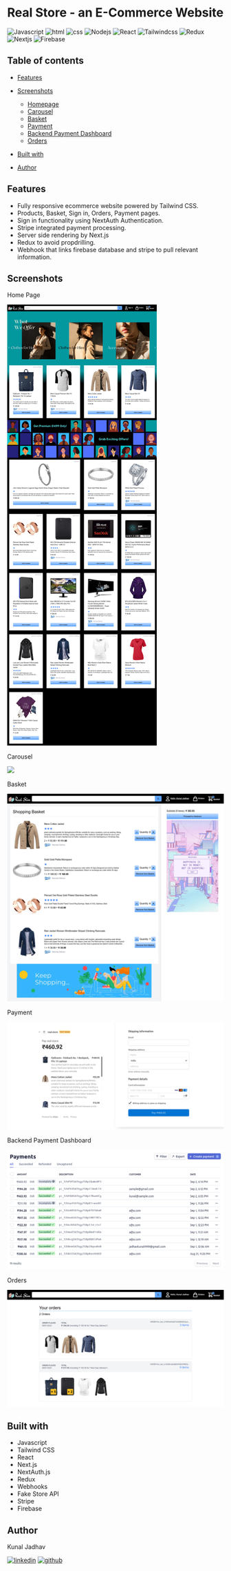 # Real Store - an E-Commerce Website

![Javascript](https://img.shields.io/badge/JavaScript-F7DF1E?style=for-the-badge&logo=javascript&logoColor=black)
![html](https://img.shields.io/badge/HTML5-E34F26?style=for-the-badge&logo=html5&logoColor=white)
![css](https://img.shields.io/badge/CSS-239120?&style=for-the-badge&logo=css3&logoColor=white)
![Nodejs](https://img.shields.io/badge/Node.js-339933?style=for-the-badge&logo=nodedotjs&logoColor=white)
![React](https://img.shields.io/badge/React-20232A?style=for-the-badge&logo=react&logoColor=61DAFB)
![Tailwindcss](https://img.shields.io/badge/Tailwind_CSS-38B2AC?style=for-the-badge&logo=tailwind-css&logoColor=white)
![Redux](https://img.shields.io/badge/Redux-593D88?style=for-the-badge&logo=redux&logoColor=white)
![Nextjs](https://img.shields.io/badge/next.js-000000?style=for-the-badge&logo=nextdotjs&logoColor=white)
![Firebase](https://img.shields.io/badge/firebase-ffca28?style=for-the-badge&logo=firebase&logoColor=black)

## Table of contents

-   [Features](#features)

-   [Screenshots](#screenshots)
    - [Homepage](#home)
    - [Carousel](#carousel)
    - [Basket](#basket)
    - [Payment](#payment)
    - [Backend Payment Dashboard](#dash)
    - [Orders](#orders)

-   [Built with](#built-with)

-   [Author](#author)

## Features <a id="features"></a>

-   Fully responsive ecommerce website powered by Tailwind CSS.
-   Products, Basket, Sign in, Orders, Payment pages.
-   Sign in functionality using NextAuth Authentication.
-   Stripe integrated payment processing.
-   Server side rendering by Next.js
-   Redux to avoid propdrilling.
-   Webhook that links firebase database and stripe to pull relevant information.

## Screenshots <a id="screenshots"></a>

Home Page <a id="home"></a>

<img src="https://github.com/jadhav-kunal/Real-Store-Web/blob/main/screenshots/homepage.png" />

Carousel <a id="carousel"></a>

<img src="https://github.com/jadhav-kunal/Real-Store-Web/blob/main/screenshots/carousel.gif" />

Basket <a id="basket"></a>

<img src="https://github.com/jadhav-kunal/Real-Store-Web/blob/main/screenshots/basket.png" />

Payment <a id="payment"></a>

<img src="https://github.com/jadhav-kunal/Real-Store-Web/blob/main/screenshots/payment.png" />

Backend Payment Dashboard <a id="dash"></a>

<img src="https://github.com/jadhav-kunal/Real-Store-Web/blob/main/screenshots/backend-payment.png" />

Orders <a id="orders"></a>

<img src="https://github.com/jadhav-kunal/Real-Store-Web/blob/main/screenshots/orders.png" />

## Built with <a id="built-with"></a>

- Javascript
- Tailwind CSS 
- React
- Next.js
- NextAuth.js
- Redux
- Webhooks
- Fake Store API
- Stripe
- Firebase

## Author <a id="author"></a>
Kunal Jadhav

[![linkedin](https://img.shields.io/badge/LinkedIn-0077B5?style=for-the-badge&logo=linkedin&logoColor=white)](https://www.linkedin.com/in/jadhav-kunal/)
[![github](https://img.shields.io/badge/GitHub-100000?style=for-the-badge&logo=github&logoColor=white)](https://github.com/jadhav-kunal)
